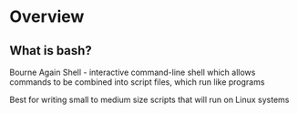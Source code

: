 # Overview

## What is bash? 

Bourne Again Shell - interactive command-line shell which allows commands to be combined into script files, which run like programs

Best for writing small to medium size scripts that will run on Linux systems
